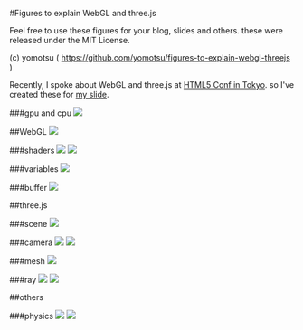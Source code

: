 #Figures to explain WebGL and three.js

Feel free to use these figures for your blog, slides and others. these were released under the MIT License.

(c) yomotsu ( https://github.com/yomotsu/figures-to-explain-webgl-threejs )

Recently, I spoke about WebGL and three.js at [HTML5 Conf in Tokyo](http://events.html5j.org/conference/2012/09/). so I've created these for [my slide](http://www.slideshare.net/yomotsu/webgl-and-threejs).

###gpu and cpu
![](https://raw.github.com/yomotsu/figures-to-explain-webgl-threejs/master/thumbnail/cpu-gpu.png)

##WebGL
![](https://raw.github.com/yomotsu/figures-to-explain-webgl-threejs/master/thumbnail/flow-of-webgl.png)

###shaders
![](https://raw.github.com/yomotsu/figures-to-explain-webgl-threejs/master/thumbnail/shader.png)
![](https://raw.github.com/yomotsu/figures-to-explain-webgl-threejs/master/thumbnail/shader2.png)

###variables
![](https://raw.github.com/yomotsu/figures-to-explain-webgl-threejs/master/thumbnail/vars.png)

###buffer
![](https://raw.github.com/yomotsu/figures-to-explain-webgl-threejs/master/thumbnail/shader3.png)

##three.js

###scene
![](https://raw.github.com/yomotsu/figures-to-explain-webgl-threejs/master/thumbnail/scene.png)

###camera
![](https://raw.github.com/yomotsu/figures-to-explain-webgl-threejs/master/thumbnail/camera.png)
![](https://raw.github.com/yomotsu/figures-to-explain-webgl-threejs/master/thumbnail/camera2.png)

###mesh
![](https://raw.github.com/yomotsu/figures-to-explain-webgl-threejs/master/thumbnail/mesh.png)

###ray
![](https://raw.github.com/yomotsu/figures-to-explain-webgl-threejs/master/thumbnail/ray1.png)
![](https://raw.github.com/yomotsu/figures-to-explain-webgl-threejs/master/thumbnail/ray2.png)

##others

###physics
![](https://raw.github.com/yomotsu/figures-to-explain-webgl-threejs/master/thumbnail/physics.png)
![](https://raw.github.com/yomotsu/figures-to-explain-webgl-threejs/master/thumbnail/physics2.png)